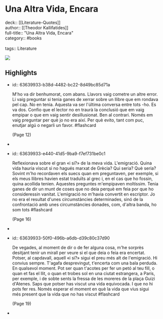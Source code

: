 # Una Altra Vida, Encara

deck:: [[Literature-Quotes]]\
author:: [[Theodor Kallifatides]]\
full-title:: "Una Altra Vida, Encara"\
category:: #books\
\
tags:: Literature  

![](https://readwise-assets.s3.amazonaws.com/static/images/default-book-icon-7.09749d3efd49.png)
## Highlights
- id:: 63639933-b38d-4482-bc22-8d49bc85d71a
  
  M'ho va dir benhumorat, com abans. Llavors vaig cometre un altre error. Li vaig preguntar si tenia ganes de xerrar sobre un llibre que em rondava pel cap.
     No en tenia.
     Aquesta va ser l'última conversa entre tots -ho. Es va dos.
     Confio que el lector no en traurà la conclusió que em vaig empipar o que em vaig sentir desillusionat. Ben al contrari. Només em vaig preguntar per què jo no era així. Per què evito, tant com puc, enutjar algú o negarli un favor. #flashcard 
  
  
     (Page 12)
-
- id:: 63639933-e440-41d5-9ba9-f7ef731be0c1
  
  Reflexionava sobre el gran «i si?» de la meva vida. L'emigració. Quina vida hauria viscut si no hagués marxat de Grècia? Qui seria? Què seria?
     Sovint m'ho recordaven els suecs quan em preguntaven, per exemple, si els meus llibres havien estat traduïts al grec i, en el cas que ho fossin, quina acollida tenien.
     Aquestes preguntes m'empipaven moltíssim.
     Tenia ganes de dir un munt de coses que no deia perquè em feia por que ho consideressin vanitat.
     L'emigració no m'havia convertit en escriptor. Jo no era el resultat d'unes circumstàncies determinades, sinó de la confrontació amb unes circumstàncies donades, com, d'altra banda, ho som tots #flashcard 
  
  
     (Page 16)
-
- id:: 63639933-50f0-496b-a6db-d39c80c37d90
  
  De vegades, al moment de dir o de fer alguna cosa, m'he sorprès desitjant tenir un mirall per veure si el que deia o feia era encertat. Potser, al capdavall, aquell «i si?» sigui el preu més alt de l'emigració. Hi convius sempre. T'agafa desprevingut, t'encerta com una bala perduda. En qualsevol moment. Pot ser quan t'acotes per fer un petó al teu fill, o quan et fas el llit, o quan et trobes sol en una ciutat estrangera, a París, per exemple, i de sobte sents la fressa de les moreres de la plaça Guizi d'Atenes. Saps que potser has viscut una vida equivocada. I que no hi pots fer res. Només esperar el moment en què la vida que vius sigui més present que la vida que no has viscut #flashcard 
  
  
     (Page 19)
-